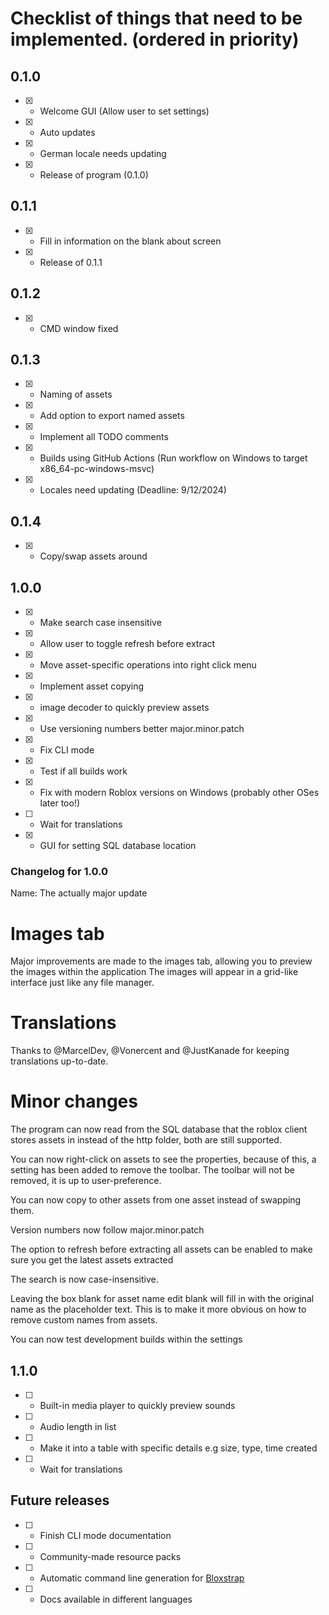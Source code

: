 # Checklist of things that need to be implemented. (ordered in priority)

## 0.1.0
- [x] - Welcome GUI (Allow user to set settings)
- [x] - Auto updates
- [x] - German locale needs updating
- [x] - Release of program (0.1.0)

## 0.1.1

- [x] - Fill in information on the blank about screen
- [x] - Release of 0.1.1

## 0.1.2
- [x] - CMD window fixed

## 0.1.3
- [x] - Naming of assets
- [x] - Add option to export named assets
- [x] - Implement all TODO comments
- [x] - Builds using GitHub Actions (Run workflow on Windows to target x86_64-pc-windows-msvc)
- [x] - Locales need updating (Deadline: 9/12/2024)

## 0.1.4
- [x] - Copy/swap assets around

## 1.0.0
- [x] - Make search case insensitive
- [x] - Allow user to toggle refresh before extract
- [x] - Move asset-specific operations into right click menu
- [x] - Implement asset copying
- [x] - image decoder to quickly preview assets
- [x] - Use versioning numbers better major.minor.patch
- [x] - Fix CLI mode
- [x] - Test if all builds work
- [x] - Fix with modern Roblox versions on Windows (probably other OSes later too!)
- [ ] - Wait for translations
- [x] - GUI for setting SQL database location


### Changelog for 1.0.0
Name: The actually major update
# Images tab
Major improvements are made to the images tab, allowing you to preview the images within the application
The images will appear in a grid-like interface just like any file manager.
# Translations
Thanks to @MarcelDev, @Vonercent and @JustKanade for keeping translations up-to-date.
# Minor changes
The program can now read from the SQL database that the roblox client stores assets in instead of the http folder, both are still supported.

You can now right-click on assets to see the properties, because of this, a setting has been added to remove the toolbar. The toolbar will not be removed, it is up to user-preference.

You can now copy to other assets from one asset instead of swapping them.

Version numbers now follow major.minor.patch

The option to refresh before extracting all assets can be enabled to make sure you get the latest assets extracted

The search is now case-insensitive.

Leaving the box blank for asset name edit blank will fill in with the original name as the placeholder text. This is to make it more obvious on how to remove custom names from assets.

You can now test development builds within the settings

## 1.1.0
- [ ] - Built-in media player to quickly preview sounds
- [ ] - Audio length in list
- [ ] - Make it into a table with specific details e.g size, type, time created
- [ ] - Wait for translations

## Future releases
- [ ] - Finish CLI mode documentation
- [ ] - Community-made resource packs
- [ ] - Automatic command line generation for [Bloxstrap](https://github.com/pizzaboxer/bloxstrap)
- [ ] - Docs available in different languages